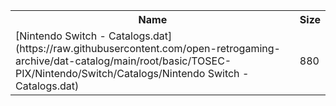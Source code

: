 <table>
<tr><th>Name</th><th>Size</th></tr>
<tr><td>[Nintendo Switch - Catalogs.dat](https://raw.githubusercontent.com/open-retrogaming-archive/dat-catalog/main/root/basic/TOSEC-PIX/Nintendo/Switch/Catalogs/Nintendo Switch - Catalogs.dat)</td><td>880</td></tr>
</table>
